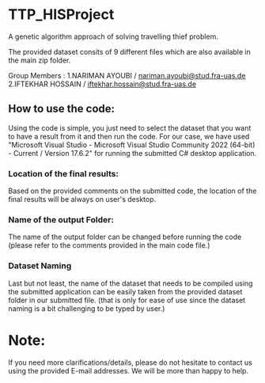 # TTP_HISProject 
 A genetic algorithm approach of solving travelling thief problem.

 The provided dataset consits of 9 different files which are also available in the main zip folder.

 Group Members :
 1.NARIMAN AYOUBI / nariman.ayoubi@stud.fra-uas.de
 2.IFTEKHAR HOSSAIN / iftekhar.hossain@stud.fra-uas.de

 ## How to use the code:

 Using the code is simple, you just need to select the dataset that you want to have a result from it and then run the code.
 For our case, we have used "Microsoft Visual Studio - Microsoft Visual Studio Community 2022 (64-bit) - Current / Version 17.6.2" for running the submitted C# desktop application.
 ### Location of the final results:

 Based on the provided comments on the submitted code, the location of the final results will be always on user's desktop.
 ### Name of the output Folder:

 The name of the output folder can be changed before running the code (please refer to the comments provided in the main code file.)
 ### Dataset Naming
 Last but not least, the name of the dataset that needs to be compiled using the submitted application can be easily taken from the provided dataset folder in our submitted file. (that is only for ease of use since the dataset naming is a bit challenging to be typed by user.)

 # Note:
 If you need more clarifications/details, please do not hesitate to contact us using the provided E-mail addresses. We will be more than happy to help.